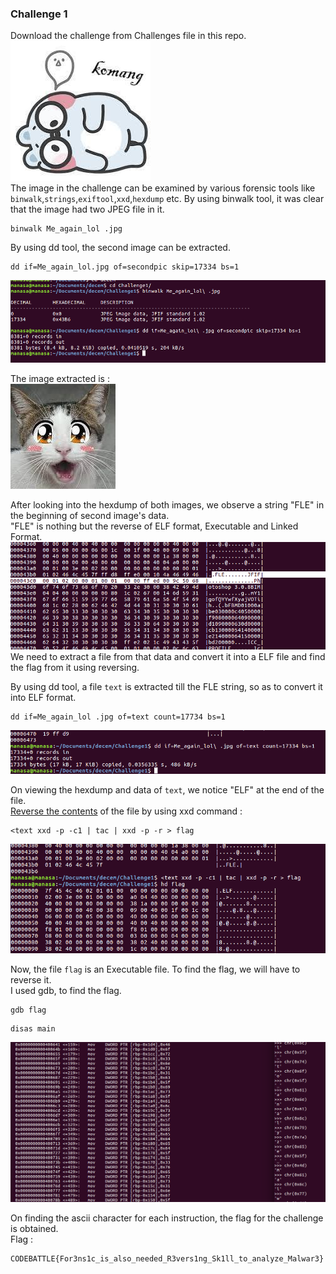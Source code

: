 ### Challenge 1 

Download the challenge from Challenges file in this repo.  
![](https://github.com/dmanasa6/CTF-Challenges/blob/master/Images/Challenge1/Me_again_lol%20.jpg)  
The image in the challenge can be examined by various forensic tools like `binwalk`,`strings`,`exiftool`,`xxd`,`hexdump` etc.
By using binwalk tool, it was clear that the image had two JPEG file in it.  
```  
binwalk Me_again_lol .jpg
```  
By using dd tool, the second image can be extracted.  
```  
dd if=Me_again_lol.jpg of=secondpic skip=17334 bs=1
```   
![](https://github.com/dmanasa6/CTF-Challenges/blob/master/Images/Challenge1/binwalk_dd_1.png)  

The image extracted is :  
![](https://github.com/dmanasa6/CTF-Challenges/blob/master/Images/Challenge1/secondpic.jpg)

After looking into the hexdump of both images, we observe a string "FLE" in the beginning of second image's data.  
"FLE" is nothing but the reverse of ELF format, Executable and Linked Format.  
![](https://github.com/dmanasa6/CTF-Challenges/blob/master/Images/Challenge1/FLE_string.png)  
We need to extract a file from that data and convert it into a ELF file and find the flag from it using reversing.  

By using dd tool, a file `text` is extracted till the FLE string, so as to convert it into ELF format.  
```
dd if=Me_again_lol .jpg of=text count=17734 bs=1
```  
![](https://github.com/dmanasa6/CTF-Challenges/blob/master/Images/Challenge1/dd_text.png)  

On viewing the hexdump and data of `text`, we notice "ELF" at the end of the file.  
[Reverse the contents](https://unix.stackexchange.com/questions/416401/how-to-reverse-the-content-of-binary-file) of the file by using xxd command :  
```
<text xxd -p -c1 | tac | xxd -p -r > flag
```  
![](https://github.com/dmanasa6/CTF-Challenges/blob/master/Images/Challenge1/revers_elf.png)  

Now, the file `flag` is an Executable file. To find the flag, we will have to reverse it.  
I used gdb, to find the flag.  
```
gdb flag
```
```
disas main
```
![](https://github.com/dmanasa6/CTF-Challenges/blob/master/Images/Challenge1/char_gdb_pyshell.png)

On finding the ascii character for each instruction, the flag for the challenge is obtained.  
Flag :
```
CODEBATTLE{For3ns1c_is_also_needed_R3vers1ng_Sk1ll_to_analyze_Malwar3}
```
